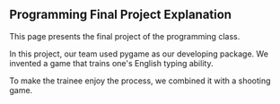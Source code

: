 ## Programming Final Project Explanation

This page presents the final project of the programming class.

In this project, our team used pygame as our developing package. We invented a game that trains one's English typing ability. 

To make the trainee enjoy the process, we combined it with a shooting game.
